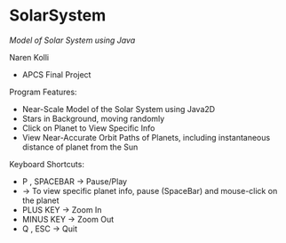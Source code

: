 # SolarSystem

*Model of Solar System using Java*

Naren Kolli
* APCS Final Project

Program Features:
* Near-Scale Model of the Solar System using Java2D 
* Stars in Background, moving randomly
* Click on Planet to View Specific Info
* View Near-Accurate Orbit Paths of Planets, including instantaneous distance of planet from the Sun 

Keyboard Shortcuts: 
 * P , SPACEBAR -> Pause/Play
 * -> To view specific planet info, pause (SpaceBar) and mouse-click on the planet
 * PLUS KEY -> Zoom In
 * MINUS KEY -> Zoom Out
 * Q , ESC -> Quit
 
